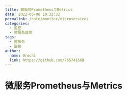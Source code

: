```yaml
---
title: 微服务Prometheus与Metrics
date: 2022-05-06 10:32:32
permalink: /note/monitor/microservice/
categories:
  - 监控
  - 微服务监控
tags:
  - 微服务
  - 监控
author: 
  name: Orochi
  link: https://github.com/765741668
---
```

# 微服务Prometheus与Metrics
